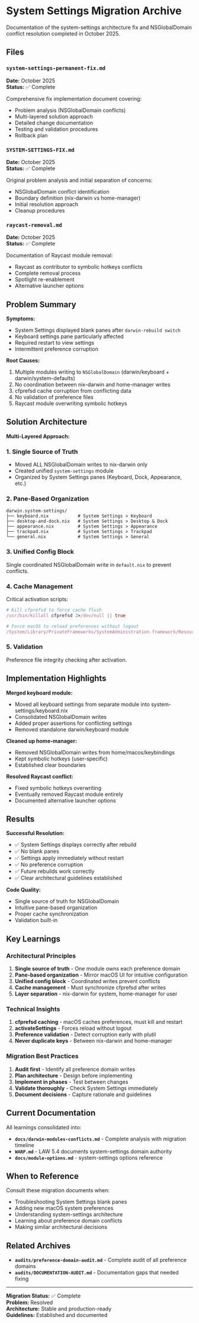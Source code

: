 # System Settings Migration Archive

Documentation of the system-settings architecture fix and NSGlobalDomain conflict resolution completed in October 2025.

## Files

### `system-settings-permanent-fix.md`
**Date:** October 2025  
**Status:** ✅ Complete

Comprehensive fix implementation document covering:
- Problem analysis (NSGlobalDomain conflicts)
- Multi-layered solution approach
- Detailed change documentation
- Testing and validation procedures
- Rollback plan

### `SYSTEM-SETTINGS-FIX.md`
**Date:** October 2025  
**Status:** ✅ Complete

Original problem analysis and initial separation of concerns:
- NSGlobalDomain conflict identification
- Boundary definition (nix-darwin vs home-manager)
- Initial resolution approach
- Cleanup procedures

### `raycast-removal.md`
**Date:** October 2025  
**Status:** ✅ Complete

Documentation of Raycast module removal:
- Raycast as contributor to symbolic hotkeys conflicts
- Complete removal process
- Spotlight re-enablement
- Alternative launcher options

## Problem Summary

**Symptoms:**
- System Settings displayed blank panes after `darwin-rebuild switch`
- Keyboard settings pane particularly affected
- Required restart to view settings
- Intermittent preference corruption

**Root Causes:**
1. Multiple modules writing to `NSGlobalDomain` (darwin/keyboard + darwin/system-defaults)
2. No coordination between nix-darwin and home-manager writes
3. cfprefsd cache corruption from conflicting data
4. No validation of preference files
5. Raycast module overwriting symbolic hotkeys

## Solution Architecture

**Multi-Layered Approach:**

### 1. Single Source of Truth
- Moved ALL NSGlobalDomain writes to nix-darwin only
- Created unified `system-settings` module
- Organized by System Settings panes (Keyboard, Dock, Appearance, etc.)

### 2. Pane-Based Organization
```
darwin.system-settings/
├── keyboard.nix           # System Settings > Keyboard
├── desktop-and-dock.nix   # System Settings > Desktop & Dock
├── appearance.nix         # System Settings > Appearance
├── trackpad.nix           # System Settings > Trackpad
└── general.nix            # System Settings > General
```

### 3. Unified Config Block
Single coordinated NSGlobalDomain write in `default.nix` to prevent conflicts.

### 4. Cache Management
Critical activation scripts:
```nix
# Kill cfprefsd to force cache flush
/usr/bin/killall cfprefsd 2>/dev/null || true

# Force macOS to reload preferences without logout
/System/Library/PrivateFrameworks/SystemAdministration.framework/Resources/activateSettings -u
```

### 5. Validation
Preference file integrity checking after activation.

## Implementation Highlights

**Merged keyboard module:**
- Moved all keyboard settings from separate module into system-settings/keyboard.nix
- Consolidated NSGlobalDomain writes
- Added proper assertions for conflicting settings
- Removed standalone darwin/keyboard module

**Cleaned up home-manager:**
- Removed NSGlobalDomain writes from home/macos/keybindings
- Kept symbolic hotkeys (user-specific)
- Established clear boundaries

**Resolved Raycast conflict:**
- Fixed symbolic hotkeys overwriting
- Eventually removed Raycast module entirely
- Documented alternative launcher options

## Results

**Successful Resolution:**
- ✅ System Settings displays correctly after rebuild
- ✅ No blank panes
- ✅ Settings apply immediately without restart
- ✅ No preference corruption
- ✅ Future rebuilds work correctly
- ✅ Clear architectural guidelines established

**Code Quality:**
- Single source of truth for NSGlobalDomain
- Intuitive pane-based organization
- Proper cache synchronization
- Validation built-in

## Key Learnings

### Architectural Principles
1. **Single source of truth** - One module owns each preference domain
2. **Pane-based organization** - Mirror macOS UI for intuitive configuration
3. **Unified config block** - Coordinated writes prevent conflicts
4. **Cache management** - Must synchronize cfprefsd after writes
5. **Layer separation** - nix-darwin for system, home-manager for user

### Technical Insights
1. **cfprefsd caching** - macOS caches preferences, must kill and restart
2. **activateSettings** - Forces reload without logout
3. **Preference validation** - Detect corruption early with plutil
4. **Never duplicate keys** - Between nix-darwin and home-manager

### Migration Best Practices
1. **Audit first** - Identify all preference domain writes
2. **Plan architecture** - Design before implementing
3. **Implement in phases** - Test between changes
4. **Validate thoroughly** - Check System Settings immediately
5. **Document decisions** - Capture rationale and guidelines

## Current Documentation

All learnings consolidated into:
- **`docs/darwin-modules-conflicts.md`** - Complete analysis with migration timeline
- **`WARP.md`** - LAW 5.4 documents system-settings domain authority
- **`docs/module-options.md`** - system-settings options reference

## When to Reference

Consult these migration documents when:
- Troubleshooting System Settings blank panes
- Adding new macOS system preferences
- Understanding system-settings architecture
- Learning about preference domain conflicts
- Making similar architectural decisions

## Related Archives

- **`audits/preference-domain-audit.md`** - Complete audit of all preference domains
- **`audits/DOCUMENTATION-AUDIT.md`** - Documentation gaps that needed fixing

---

**Migration Status:** ✅ Complete  
**Problem:** Resolved  
**Architecture:** Stable and production-ready  
**Guidelines:** Established and documented
